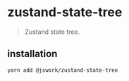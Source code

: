 # zustand-state-tree
> Zustand state tree.

## installation
```shell
yarn add @jswork/zustand-state-tree
```
